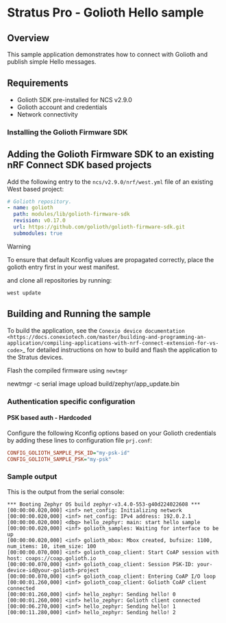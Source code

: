 # Stratus Pro - Golioth Hello sample

## Overview

This sample application demonstrates how to connect with Golioth and
publish simple Hello messages.

## Requirements

* Golioth SDK pre-installed for NCS v2.9.0
* Golioth account and credentials
* Network connectivity

### Installing the Golioth Firmware SDK

## Adding the Golioth Firmware SDK to an existing nRF Connect SDK based projects
Add the following entry to the `ncs/v2.9.0/nrf/west.yml` file of an existing West based project:

```yaml
# Golioth repository.
- name: golioth
  path: modules/lib/golioth-firmware-sdk
  revision: v0.17.0
  url: https://github.com/golioth/golioth-firmware-sdk.git
  submodules: true
```

> [!WARNING]
> To ensure that default Kconfig values are propagated correctly, place
> the golioth entry first in your west manifest.

and clone all repositories by running:

```console
west update
```

## Building and Running the sample

To build the application, see the `Conexio device documentation <https://docs.conexiotech.com/master/building-and-programming-an-application/compiling-applications-with-nrf-connect-extension-for-vs-code>`_ for 
detailed instructions on how to build and flash the application to the Stratus devices.

Flash the compiled firmware using `newtmgr`

  newtmgr -c serial image upload build/zephyr/app_update.bin

### Authentication specific configuration

#### PSK based auth - Hardcoded

Configure the following Kconfig options based on your Golioth
credentials by adding these lines to configuration file `prj.conf`:

```cfg
CONFIG_GOLIOTH_SAMPLE_PSK_ID="my-psk-id"
CONFIG_GOLIOTH_SAMPLE_PSK="my-psk"
```

### Sample output

This is the output from the serial console:

```console
*** Booting Zephyr OS build zephyr-v3.4.0-553-g40d224022608 ***
[00:00:00.020,000] <inf> net_config: Initializing network
[00:00:00.020,000] <inf> net_config: IPv4 address: 192.0.2.1
[00:00:00.020,000] <dbg> hello_zephyr: main: start hello sample
[00:00:00.020,000] <inf> golioth_samples: Waiting for interface to be up
[00:00:00.020,000] <inf> golioth_mbox: Mbox created, bufsize: 1100, num_items: 10, item_size: 100
[00:00:00.070,000] <inf> golioth_coap_client: Start CoAP session with host: coaps://coap.golioth.io
[00:00:00.070,000] <inf> golioth_coap_client: Session PSK-ID: your-device-id@your-golioth-project
[00:00:00.070,000] <inf> golioth_coap_client: Entering CoAP I/O loop
[00:00:01.260,000] <inf> golioth_coap_client: Golioth CoAP client connected
[00:00:01.260,000] <inf> hello_zephyr: Sending hello! 0
[00:00:01.260,000] <inf> hello_zephyr: Golioth client connected
[00:00:06.270,000] <inf> hello_zephyr: Sending hello! 1
[00:00:11.280,000] <inf> hello_zephyr: Sending hello! 2
```
